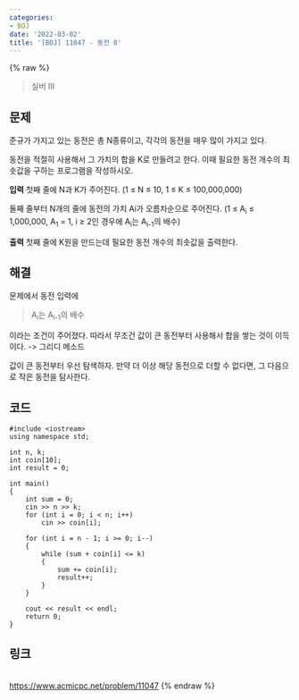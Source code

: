 ```yaml
---
categories:
- BOJ
date: '2022-03-02'
title: '[BOJ] 11047 - 동전 0'
---
```


{% raw %}
>실버 III

## 문제
준규가 가지고 있는 동전은 총 N종류이고, 각각의 동전을 매우 많이 가지고 있다.

동전을 적절히 사용해서 그 가치의 합을 K로 만들려고 한다. 이때 필요한 동전 개수의 최솟값을 구하는 프로그램을 작성하시오.

**입력**
첫째 줄에 N과 K가 주어진다. (1 ≤ N ≤ 10, 1 ≤ K ≤ 100,000,000)

둘째 줄부터 N개의 줄에 동전의 가치 Ai가 오름차순으로 주어진다. (1 ≤ A<sub>i</sub>  ≤ 1,000,000, A<sub>1</sub>  = 1, i ≥ 2인 경우에 A<sub>i</sub>는 A<sub>i-1</sub>의 배수)

**출력**
첫째 줄에 K원을 만드는데 필요한 동전 개수의 최솟값을 출력한다.

##  해결
문제에서 동전 입력에
> A<sub>i</sub>는 A<sub>i-1</sub>의 배수<br>

이라는 조건이 주어졌다. 따라서 무조건 값이 큰 동전부터 사용해서 합을 쌓는 것이 이득이다. -> 그리디 메소드 

값이 큰 동전부터 우선 탐색하자. 만약 더 이상 해당 동전으로 더할 수 없다면, 그 다음으로 작은 동전을 탐사한다.

## 코드
```
#include <iostream>
using namespace std;

int n, k;
int coin[10];
int result = 0;

int main()
{
	int sum = 0;
	cin >> n >> k;
	for (int i = 0; i < n; i++)
		cin >> coin[i];

	for (int i = n - 1; i >= 0; i--)
	{
		while (sum + coin[i] <= k)
		{
			sum += coin[i];
			result++;
		}
	}

	cout << result << endl;
	return 0;
}
```

## 링크
<br>https://www.acmicpc.net/problem/11047
{% endraw %}